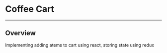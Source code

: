 # Coffee Cart
***
## Overview
Implementing adding atems to cart using react, storing state using redux